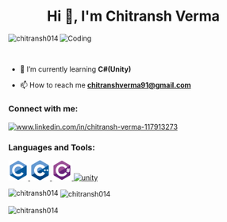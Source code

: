 <h1 align="center">Hi 👋, I'm Chitransh Verma</h1>
<img align="right" alt="Coding" width="400" src="https://cdn.dribbble.com/users/1162077/screenshots/3848914/programmer.gif">
<p align="left"> <img src="https://komarev.com/ghpvc/?username=chitransh014&label=Profile%20views&color=0e75b6&style=flat" alt="chitransh014" /> </p>

<p align="left"> <a href="https://twitter.com/" target="blank"><img src="https://img.shields.io/twitter/follow/?logo=twitter&style=for-the-badge" alt="" /></a> </p>

- 🌱 I’m currently learning **C#(Unity)**

- 📫 How to reach me **chitranshverma91@gmail.com**


<h3 align="left">Connect with me:</h3>
<p align="left">
<a href="https://linkedin.com/in/www.linkedin.com/in/chitransh-verma-117913273" target="blank"><img align="center" src="https://raw.githubusercontent.com/rahuldkjain/github-profile-readme-generator/master/src/images/icons/Social/linked-in-alt.svg" alt="www.linkedin.com/in/chitransh-verma-117913273" height="30" width="40" /></a>
</p>

<h3 align="left">Languages and Tools:</h3>
<p align="left"> <a href="https://www.cprogramming.com/" target="_blank" rel="noreferrer"> <img src="https://raw.githubusercontent.com/devicons/devicon/master/icons/c/c-original.svg" alt="c" width="40" height="40"/> </a> <a href="https://www.w3schools.com/cpp/" target="_blank" rel="noreferrer"> <img src="https://raw.githubusercontent.com/devicons/devicon/master/icons/cplusplus/cplusplus-original.svg" alt="cplusplus" width="40" height="40"/> </a> <a href="https://www.w3schools.com/cs/" target="_blank" rel="noreferrer"> <img src="https://raw.githubusercontent.com/devicons/devicon/master/icons/csharp/csharp-original.svg" alt="csharp" width="40" height="40"/> </a> <a href="https://unity.com/" target="_blank" rel="noreferrer"> <img src="https://www.vectorlogo.zone/logos/unity3d/unity3d-icon.svg" alt="unity" width="40" height="40"/> </a> </p>

<p><img align="left" src="https://github-readme-stats.vercel.app/api/top-langs?username=chitransh014&show_icons=true&locale=en&layout=compact" alt="chitransh014" /></p>

<p>&nbsp;<img align="center" src="https://github-readme-stats.vercel.app/api?username=chitransh014&show_icons=true&locale=en" alt="chitransh014" /></p>

<p><img align="center" src="https://github-readme-streak-stats.herokuapp.com/?user=chitransh014&" alt="chitransh014" /></p>

